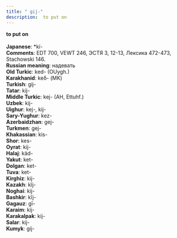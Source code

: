 ```yaml
---
title: " gij-"
description:  to put on
---
```

<p data-pagefind-weight="0.5">
<strong> to put on</strong><br><br>
<strong>Japanese</strong>:  *kí-<br>
<strong>Comments</strong>:  EDT 700, VEWT 246, ЭСТЯ 3, 12-13, Лексика 472-473, Stachowski 146.<br>
<strong>Russian meaning</strong>:  надевать<br>
<strong>Old Turkic</strong>:  ked- (OUygh.)<br>
<strong>Karakhanid</strong>:  keδ- (MK)<br>
<strong>Turkish</strong>:  gij-<br>
<strong>Tatar</strong>:  kij-<br>
<strong>Middle Turkic</strong>:  kej- (AH, Ettuhf.)<br>
<strong>Uzbek</strong>:  kij-<br>
<strong>Uighur</strong>:  kej-, kij-<br>
<strong>Sary-Yughur</strong>:  kez-<br>
<strong>Azerbaidzhan</strong>:  gej-<br>
<strong>Turkmen</strong>:  gej-<br>
<strong>Khakassian</strong>:  kis-<br>
<strong>Shor</strong>:  kes-<br>
<strong>Oyrat</strong>:  kij-<br>
<strong>Halaj</strong>:  käd-<br>
<strong>Yakut</strong>:  ket-<br>
<strong>Dolgan</strong>:  ket-<br>
<strong>Tuva</strong>:  ket-<br>
<strong>Kirghiz</strong>:  kij-<br>
<strong>Kazakh</strong>:  kĭj-<br>
<strong>Noghai</strong>:  kij-<br>
<strong>Bashkir</strong>:  kĭj-<br>
<strong>Gagauz</strong>:  gī-<br>
<strong>Karaim</strong>:  kij-<br>
<strong>Karakalpak</strong>:  kij-<br>
<strong>Salar</strong>:  kij-<br>
<strong>Kumyk</strong>:  gij-<br>

</p>
